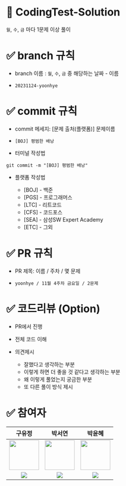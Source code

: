 # 📝 CodingTest-Solution

`월`, `수`, `금` 마다 1문제 이상 풀이

# ✅ branch 규칙

- branch 이름 : `월`, `수`, `금` 중 해당하는 날짜 - 이름

- `20231124-yoonhye`

# ✅ commit 규칙

- commit 메세지: [문제 출처(플랫폼)] 문제이름

- `[BOJ] 평범한 배낭`

- 터미널 작성법

```
git commit -m "[BOJ] 평범한 배낭"
```

- 플랫폼 작성법
  
  - [BOJ] - 백준
  - [PGS] - 프로그래머스
  - [LTC] - 리트코드
  - [CFS] - 코드포스
  - [SEA] - 삼성SW Expert Academy
  - [ETC] - 그외

# ✅ PR 규칙

- PR 제목: 이름 / 주차 / 몇 문제
  
- `yoonhye / 11월 4주차 금요일 / 2문제`

# ✅ 코드리뷰 (Option)

- PR에서 진행

- 전체 코드 이해

- 의견제시
  - 잘했다고 생각하는 부분
  - 이렇게 하면 더 좋을 것 같다고 생각하는 부분
  - 왜 이렇게 풀었는지 궁금한 부분
  - 또 다른 풀이 방식 제시
 
# ✅ 참여자
| 구유정 | 박서연 | 박윤혜 |
| :---: | :---: | :---: |
| <img src="https://github.com/cotepractice/CodingTest-Solution/assets/72440759/dce366c0-60f9-472c-83b4-44e52106f182" height=80 width=80></img> | <img src="https://github.com/cotepractice/CodingTest-Solution/assets/72440759/6f57d656-7d8a-4d42-bd14-1f24775b6f35" height=80 width=80></img> | <img src="https://github.com/cotepractice/CodingTest-Solution/assets/72440759/ebb9dba5-1ebb-4c23-b49d-a74253f62d84" height=80 width=80></img> |
| <a href="https://github.com/guyujung"><img src="https://img.shields.io/badge/GitHub-181717?style=flat&logo=github&logoColor=FFFFFF&"/> | <a href="https://github.com/seoyeon0201"><img src="https://img.shields.io/badge/GitHub-181717?style=flat&logo=github&logoColor=FFFFFF&"/> | <a href="https://github.com/yuunhye"><img src="https://img.shields.io/badge/GitHub-181717?style=flat&logo=github&logoColor=FFFFFF&"/> | 
